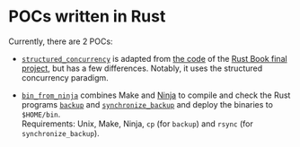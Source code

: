 
POCs written in Rust
====================

Currently, there are 2 POCs:

  - [`structured_concurrency`][] is adapted from [the code][] of the [Rust Book final project][],
    but has a few differences. Notably, it uses the structured concurrency paradigm.

  - [`bin_from_ninja`] combines Make and [Ninja][] to compile and check the Rust programs
    [`backup`][] and [`synchronize_backup`][] and deploy the binaries to `$HOME/bin`.  
    Requirements: Unix, Make, Ninja, `cp` (for `backup`) and `rsync` (for `synchronize_backup`).

[`structured_concurrency`]: ./structured_concurrency
[the code]: https://github.com/rust-lang/book/tree/8d3584f55fa7f70ee699016be7e895d35d0e9b27/listings/ch20-web-server/no-listing-07-final-code
[Rust Book final project]: https://doc.rust-lang.org/stable/book/ch20-00-final-project-a-web-server.html
[`bin_from_ninja`]: ./bin_from_ninja
[Ninja]: https://ninja-build.org/
[`backup`]: ./bin_from_ninja/backup/src/main.rs
[`synchronize_backup`]: ./bin_from_ninja/synchronize_backup/src/main.rs
